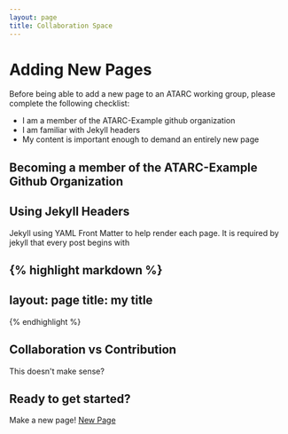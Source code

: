 ```yaml
---
layout: page
title: Collaboration Space
---
```


# Adding New Pages

Before being able to add a new page to an ATARC working group, please complete the following checklist:
* I am a member of the ATARC-Example github organization
* I am familiar with Jekyll headers
* My content is important enough to demand an entirely new page

## Becoming a member of the ATARC-Example Github Organization

## Using Jekyll Headers
Jekyll using YAML Front Matter to help render each page. It is required by jekyll that every post begins with

{% highlight markdown %}
---
layout: page
title: my title
---
{% endhighlight %}

## Collaboration vs Contribution
This doesn't make sense?

## Ready to get started?
Make a new page! <a href="https://github.com/ATARC-Example/ATARC-demo/new/master/_pages">New Page</a>

